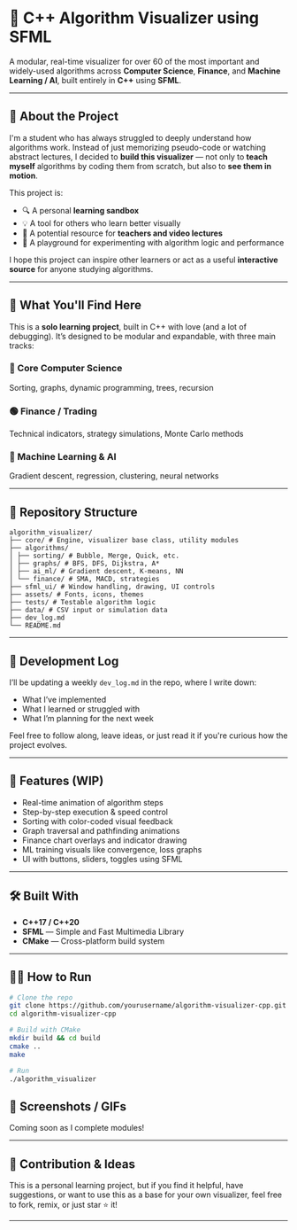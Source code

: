 # 🧠 C++ Algorithm Visualizer using SFML

A modular, real-time visualizer for over 60 of the most important and widely-used algorithms across **Computer Science**, **Finance**, and **Machine Learning / AI**, built entirely in **C++** using **SFML**.

---

## 📘 About the Project

I'm a student who has always struggled to deeply understand how algorithms work. Instead of just memorizing pseudo-code or watching abstract lectures, I decided to **build this visualizer** — not only to **teach myself** algorithms by coding them from scratch, but also to **see them in motion**.

This project is:

- 🔍 A personal **learning sandbox**
- 💡 A tool for others who learn better visually
- 🎥 A potential resource for **teachers and video lectures**
- 🧱 A playground for experimenting with algorithm logic and performance

I hope this project can inspire other learners or act as a useful **interactive source** for anyone studying algorithms.

---

## 🧠 What You'll Find Here

This is a **solo learning project**, built in C++ with love (and a lot of debugging). It’s designed to be modular and expandable, with three main tracks:

### 🔷 Core Computer Science
Sorting, graphs, dynamic programming, trees, recursion

### 🟢 Finance / Trading
Technical indicators, strategy simulations, Monte Carlo methods

### 🧠 Machine Learning & AI
Gradient descent, regression, clustering, neural networks

---

## 📂 Repository Structure


```
algorithm_visualizer/
├── core/ # Engine, visualizer base class, utility modules
├── algorithms/
│ ├── sorting/ # Bubble, Merge, Quick, etc.
│ ├── graphs/ # BFS, DFS, Dijkstra, A*
│ ├── ai_ml/ # Gradient descent, K-means, NN
│ └── finance/ # SMA, MACD, strategies
├── sfml_ui/ # Window handling, drawing, UI controls
├── assets/ # Fonts, icons, themes
├── tests/ # Testable algorithm logic
├── data/ # CSV input or simulation data
├── dev_log.md
└── README.md
```


---

## 📅 Development Log

I’ll be updating a weekly `dev_log.md` in the repo, where I write down:
- What I’ve implemented
- What I learned or struggled with
- What I’m planning for the next week

Feel free to follow along, leave ideas, or just read it if you're curious how the project evolves.

---

## 🚀 Features (WIP)

- Real-time animation of algorithm steps
- Step-by-step execution & speed control
- Sorting with color-coded visual feedback
- Graph traversal and pathfinding animations
- Finance chart overlays and indicator drawing
- ML training visuals like convergence, loss graphs
- UI with buttons, sliders, toggles using SFML

---

## 🛠️ Built With

- **C++17 / C++20**
- **SFML** — Simple and Fast Multimedia Library
- **CMake** — Cross-platform build system

---

## 👨‍💻 How to Run

```bash
# Clone the repo
git clone https://github.com/yourusername/algorithm-visualizer-cpp.git
cd algorithm-visualizer-cpp

# Build with CMake
mkdir build && cd build
cmake ..
make

# Run
./algorithm_visualizer
```

## 🎥 Screenshots / GIFs

Coming soon as I complete modules!

---

## 🧪 Contribution & Ideas

This is a personal learning project, but if you find it helpful, have suggestions, or want to use this as a base for your own visualizer, feel free to fork, remix, or just star ⭐ it!

---


